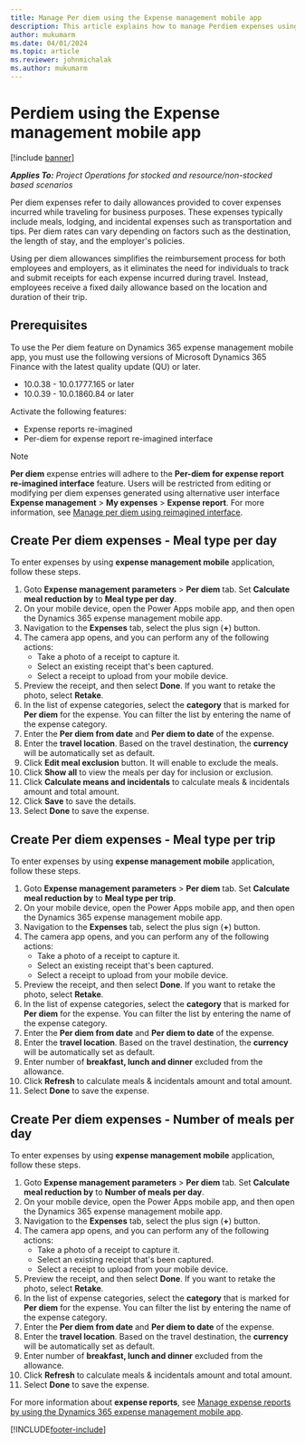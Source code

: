 ```yaml
---
title: Manage Per diem using the Expense management mobile app
description: This article explains how to manage Perdiem expenses using Expense management mobile app.
author: mukumarm
ms.date: 04/01/2024
ms.topic: article
ms.reviewer: johnmichalak
ms.author: mukumarm
---
```

# Perdiem using the Expense management mobile app

[!include [banner](../includes/banner.md)]

_**Applies To:** Project Operations for stocked and resource/non-stocked based scenarios_

Per diem expenses refer to daily allowances provided to cover expenses incurred while traveling for business purposes. These expenses typically include meals, lodging, and incidental expenses such as transportation and tips.
Per diem rates can vary depending on factors such as the destination, the length of stay, and the employer's policies. 

Using per diem allowances simplifies the reimbursement process for both employees and employers, as it eliminates the need for individuals to track and submit receipts for each expense incurred during travel. Instead, employees receive a fixed daily allowance based on the location and duration of their trip.

## Prerequisites
To use the Per diem feature on Dynamics 365 expense management mobile app, you must use the following versions of Microsoft Dynamics 365 Finance with the latest quality update (QU) or later.
* 10.0.38 - 10.0.1777.165 or later
* 10.0.39 - 10.0.1860.84 or later
  
Activate the following features:
* Expense reports re-imagined
* Per-diem for expense report re-imagined interface
  
> [!NOTE]
> **Per diem** expense entries will adhere to the **Per-diem for expense report re-imagined interface** feature. Users will be restricted from editing or modifying per diem expenses generated using alternative user interface **Expense management** > **My expenses** > **Expense report**. For more information, see [Manage per diem using reimagined interface](per-diem-expenses.md).

## Create Per diem expenses - Meal type per day

To enter expenses by using **expense management mobile** application, follow these steps.

1. Goto **Expense management parameters** > **Per diem** tab. Set **Calculate meal reduction by** to **Meal type per day**.
2. On your mobile device, open the Power Apps mobile app, and then open the Dynamics 365 expense management mobile app.
3. Navigation to the **Expenses** tab, select the plus sign (**+**) button.
4. The camera app opens, and you can perform any of the following actions:
    * Take a photo of a receipt to capture it.
    * Select an existing receipt that's been captured.
    * Select a receipt to upload from your mobile device.
5. Preview the receipt, and then select **Done**. If you want to retake the photo, select **Retake**.
6. In the list of expense categories, select the **category** that is marked for **Per diem** for the expense. You can filter the list by entering the name of the expense category.
7. Enter the **Per diem from date** and **Per diem to date** of the expense.
8. Enter the **travel location**. Based on the travel destination, the **currency** will be automatically set as default.
9. Click **Edit meal exclusion** button. It will enable to exclude the meals.
10. Click **Show all** to view the meals per day for inclusion or exclusion.
11. Click **Calculate means and incidentals** to calculate meals & incidentals amount and total amount.
12. Click **Save** to save the details.
13. Select **Done** to save the expense.

## Create Per diem expenses - Meal type per trip

To enter expenses by using **expense management mobile** application, follow these steps.

1. Goto **Expense management parameters** > **Per diem** tab. Set **Calculate meal reduction by** to **Meal type per trip**.
2. On your mobile device, open the Power Apps mobile app, and then open the Dynamics 365 expense management mobile app.
3. Navigation to the **Expenses** tab, select the plus sign (**+**) button.
4. The camera app opens, and you can perform any of the following actions:
    * Take a photo of a receipt to capture it.
    * Select an existing receipt that's been captured.
    * Select a receipt to upload from your mobile device.
5. Preview the receipt, and then select **Done**. If you want to retake the photo, select **Retake**.
6. In the list of expense categories, select the **category** that is marked for **Per diem** for the expense. You can filter the list by entering the name of the expense category.
7. Enter the **Per diem from date** and **Per diem to date** of the expense.
8. Enter the **travel location**. Based on the travel destination, the **currency** will be automatically set as default.
9. Enter number of **breakfast, lunch and dinner** excluded from the allowance.
11. Click **Refresh** to calculate meals & incidentals amount and total amount.
12. Select **Done** to save the expense.

## Create Per diem expenses - Number of meals per day

To enter expenses by using **expense management mobile** application, follow these steps.

1. Goto **Expense management parameters** > **Per diem** tab. Set **Calculate meal reduction by** to **Number of meals per day**.
2. On your mobile device, open the Power Apps mobile app, and then open the Dynamics 365 expense management mobile app.
3. Navigation to the **Expenses** tab, select the plus sign (**+**) button.
4. The camera app opens, and you can perform any of the following actions:
    * Take a photo of a receipt to capture it.
    * Select an existing receipt that's been captured.
    * Select a receipt to upload from your mobile device.
5. Preview the receipt, and then select **Done**. If you want to retake the photo, select **Retake**.
6. In the list of expense categories, select the **category** that is marked for **Per diem** for the expense. You can filter the list by entering the name of the expense category.
7. Enter the **Per diem from date** and **Per diem to date** of the expense.
8. Enter the **travel location**. Based on the travel destination, the **currency** will be automatically set as default.
9. Enter number of **breakfast, lunch and dinner** excluded from the allowance.
11. Click **Refresh** to calculate meals & incidentals amount and total amount.
12. Select **Done** to save the expense.

For more information about **expense reports**, see [Manage expense reports by using the Dynamics 365 expense management mobile app](mobile-app-manage-expense-reports.md).

[!INCLUDE[footer-include](../includes/footer-banner.md)]
